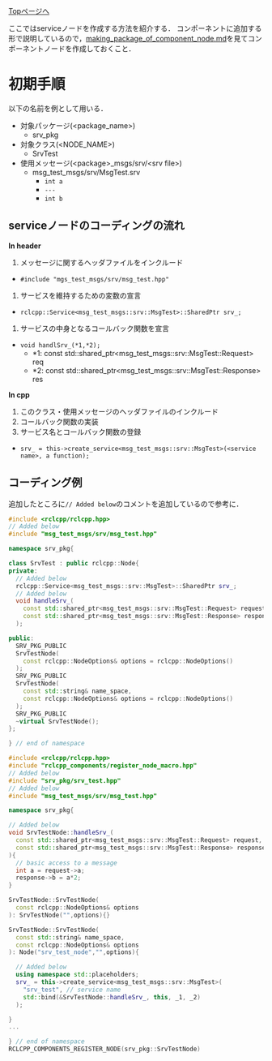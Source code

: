 [Topページへ](../../README_JP.md)

ここではserviceノードを作成する方法を紹介する．
コンポーネントに追加する形で説明しているので，[making_package_of_component_node.md](making_package_of_service_node.md)を見てコンポーネントノードを作成しておくこと．

# 初期手順
以下の名前を例として用いる．

* 対象パッケージ(\<package_name\>)
  * srv_pkg
* 対象クラス(\<NODE_NAME\>)
  * SrvTest
* 使用メッセージ(\<package\>_msgs/srv/\<srv file\>)
  * msg_test_msgs/srv/MsgTest.srv
    * `int a`
    * `---`
    * `int b`

## serviceノードのコーディングの流れ

**In header**

1. メッセージに関するヘッダファイルをインクルード
  * `#include "mgs_test_msgs/srv/msg_test.hpp"`
1. サービスを維持するための変数の宣言
  * `rclcpp::Service<msg_test_msgs::srv::MsgTest>::SharedPtr srv_;`
1. サービスの中身となるコールバック関数を宣言
  * `void handlSrv_(*1,*2);`
    * *1: const std::shared_ptr<msg_test_msgs::srv::MsgTest::Request> req
    * *2: const std::shared_ptr<msg_test_msgs::srv::MsgTest::Response> res

**In cpp**

1. このクラス・使用メッセージのヘッダファイルのインクルード
1. コールバック関数の実装
1. サービス名とコールバック関数の登録
  * `srv_ = this->create_service<msg_test_msgs::srv::MsgTest>(<service name>, a function);`

## コーディング例
追加したところに`// Added below`のコメントを追加しているので参考に．

```c++
#include <rclcpp/rclcpp.hpp>
// Added below
#include "msg_test_msgs/srv/msg_test.hpp"

namespace srv_pkg{

class SrvTest : public rclcpp::Node{
private:
  // Added below
  rclcpp::Service<msg_test_msgs::srv::MsgTest>::SharedPtr srv_;
  // Added below
  void handleSrv_(
    const std::shared_ptr<msg_test_msgs::srv::MsgTest::Request> request,
    const std::shared_ptr<msg_test_msgs::srv::MsgTest::Response> response
  );

public:
  SRV_PKG_PUBLIC
  SrvTestNode(
    const rclcpp::NodeOptions& options = rclcpp::NodeOptions()
  );
  SRV_PKG_PUBLIC
  SrvTestNode(
    const std::string& name_space,
    const rclcpp::NodeOptions& options = rclcpp::NodeOptions()
  );
  SRV_PKG_PUBLIC
  ~virtual SrvTestNode();
};

} // end of namespace
```

```c++
#include <rclcpp/rclcpp.hpp>
#include "rclcpp_components/register_node_macro.hpp"
// Added below
#include "srv_pkg/srv_test.hpp"
// Added below
#include "msg_test_msgs/srv/msg_test.hpp"

namespace srv_pkg{

// Added below
void SrvTestNode::handleSrv_(
  const std::shared_ptr<msg_test_msgs::srv::MsgTest::Request> request,
  const std::shared_ptr<msg_test_msgs::srv::MsgTest::Response> response
){
  // basic access to a message
  int a = request->a;
  response->b = a*2;
}

SrvTestNode::SrvTestNode(
  const rclcpp::NodeOptions& options
): SrvTestNode("",options){}

SrvTestNode::SrvTestNode(
  const std::string& name_space,
  const rclcpp::NodeOptions& options
): Node("srv_test_node","",options){

  // Added below
  using namespace std::placeholders;
  srv_ = this->create_service<msg_test_msgs::srv::MsgTest>(
    "srv_test", // service name
    std::bind(&SrvTestNode::handleSrv_, this, _1, _2)
  );

}
...

} // end of namespace
RCLCPP_COMPONENTS_REGISTER_NODE(srv_pkg::SrvTestNode)
```
